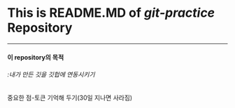 # This is README.MD of *git-practice* Repository
---
#### 이 repository의 목적
###### :내가 만든 깃을 깃헙에 연동시키기

중요한 점-토큰 기억해 두기(30일 지나면 사라짐)
